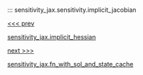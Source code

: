 
#

::: sensitivity_jax.sensitivity.implicit_jacobian

<div class='container'>
<div class='left-div'><a href='/sensitivity_jax/api/sensitivity_jax/sensitivity/implicit_hessian'><<< prev<p>sensitivity_jax.implicit_hessian</p></a></div><div class='right-div'><a href='/sensitivity_jax/api/sensitivity_jax/utils/fn_with_sol_and_state_cache'>next >>><p>sensitivity_jax.fn_with_sol_and_state_cache</p></a></div></div>